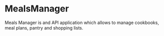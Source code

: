 # MealsManager
Meals Manager is and API application which allows to manage cookbooks, meal plans, pantry and shopping lists.
